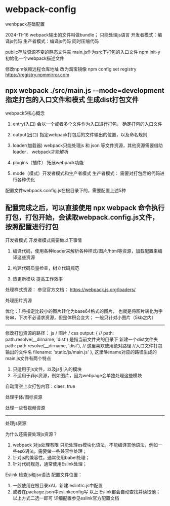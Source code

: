 # webpack-config
wenbpack基础配置

2024-11-16
webpack输出的文件叫做bundle； 只能处理js语言
开发者模式：编译js代码
生产者模式：编译js代码 同时压缩代码

public存放资源不变的静态文件夹
main.js作为src下打包的入口文件
npm init-y 初始化一个webpack描述文件

修改npm依赖远程仓库地址 改为淘宝镜像
npm config set registry https://registry.npmmirror.com

npx webpack ./src/main.js --mode=development 指定打包的入口文件和模式 生成dist打包文件
------------------------------------------------------------------
webpack5核心概念
1. entry(入口) 会以一个或者多个文件作为入口进行打包， 确定打包的入口文件

2. output(出口) 指定webpack打包后的文件输出的位置，以及命名规则

3. loader(加载器) webpack只能处理js 和 json 等文件资源，其他资源需要借助loader， webpack才能解析

4. plugins（插件） 拓展webpack功能

5. mode（模式）开发者模式和生产者模式
生产者模式： 需要对打包后的代码进行各种优化

配置文件webpack.config.js在根目录下的，需要配置上述5种

配置完成之后，可以直接使用 npx webpack 命令执行打包，打包开始，会读取webpack.config.js文件，按照配置进行打包
------------------------------------------------------------------
开发者模式
开发者模式需要做以下事情
1. 编译代码，使用各种loader来解析各种样式/图片/html等资源，加载配置来编译这些资源

2. 构建代码质量检查，树立代码规范

3. 热更新模块 提高工作效率

处理样式资源： 参见官方文档： https://webpack.js.org/loaders/

处理图片资源

优化：1.将指定比较小的图片转化为base64格式的图片， 也就是将图片转化为字符串，下次不必请求资源，但是体积会变大； 一般只针对小图片（5kb之内）

------------------------------------------------------------------
修改打包资源的路径： js / 图片 / css
    output: {
        // path: path.resolve(__dirname, 'dist') 是指当前文件夹的目录下 新建一个dist文件夹
        path: path.resolve(__dirname, 'dist'), // 这里喜欢使用绝对路径
        //入口文件打包输出的文件名
        filename: 'static/js/main.js'
    },
这里filename对应的路径生成的main.js文件有两个特点
1. 只适用于js文件，以及js引入的模块
2. 不适用于非js资源，例如图片，因为webpage会单独处理这些模块

自动清空上次打包内容：claer: true

处理字体/图标资源

处理一些音视频资源

----------------------------------------------------------------------
处理js资源

为什么还需要处理js资源？
1. webpack 对js处理有限 只能处理es模块化语法，不能编译其他语法，例如一些es6语法，需要做一些兼容性处理；
2. 针对js的兼容性，通常使用babel处理；
3. 针对代码规范，通常使用Eslink处理；

Eslink
检查js和jsx语法
配置文件位置： 
1. 一般使用在根目录xAI，新建.eslintrc.js中配置
2. 或者在package.json中eslinkconfig写
以上 Eslink都会自动查找并读取他； 以上方式二选一即可
详细配置参见eslink官方配置文档





















